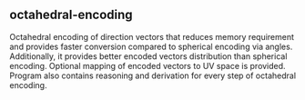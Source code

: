 ## octahedral-encoding

Octahedral encoding of direction vectors that reduces memory requirement and provides faster conversion
compared to spherical encoding via angles. Additionally, it provides better encoded vectors distribution
than spherical encoding. Optional mapping of encoded vectors to UV space is provided. Program also contains
reasoning and derivation for every step of octahedral encoding.
